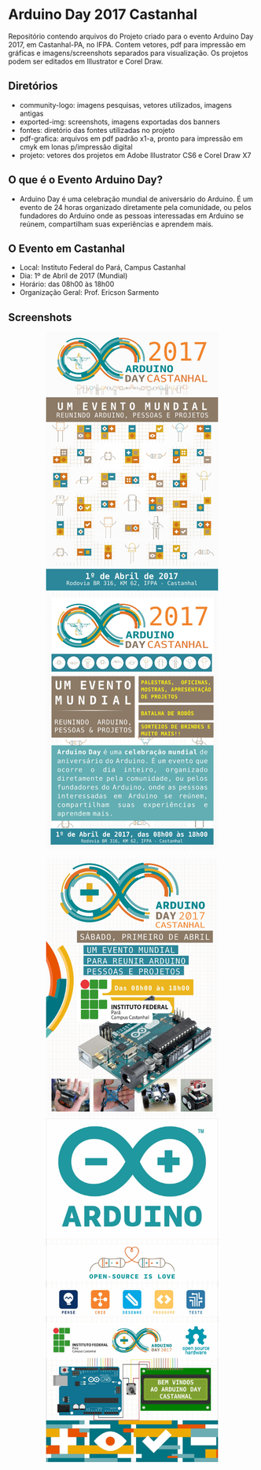 # Arduino Day 2017 Castanhal

Repositório contendo arquivos do Projeto criado para o evento Arduino Day 2017, em Castanhal-PA, no IFPA.
Contem vetores, pdf para impressão em gráficas e imagens/screenshots separados para visualização.
Os projetos podem ser editados em Illustrator e Corel Draw.

## Diretórios ##
- community-logo: imagens pesquisas, vetores utilizados, imagens antigas
- exported-img: screenshots, imagens exportadas dos banners
- fontes: diretório das fontes utilizadas no projeto
- pdf-grafica: arquivos em pdf padrão x1-a, pronto para impressão em cmyk em lonas p/impressão digital
- projeto: vetores dos projetos em Adobe Illustrator CS6 e Corel Draw X7

## O que é o Evento Arduino Day?
- Arduino Day é uma celebração mundial de aniversário do Arduino. É um evento de 24 horas organizado diretamente pela comunidade, ou pelos fundadores do Arduino onde as pessoas interessadas em Arduino se reúnem, compartilham suas experiências e aprendem mais.

## O Evento em Castanhal
- Local: Instituto Federal do Pará, Campus Castanhal
- Dia: 1º de Abril de 2017 (Mundial)
- Horário: das 08h00 às 18h00
- Organização Geral: Prof. Ericson Sarmento

## Screenshots
<p align="center">
  <img src="/exported-img/arduinoday-banner-mod1.jpg" width="350"/>
  <img src="/exported-img/arduinoday-banner-mod2.jpg" width="350"/>
</p>
<p align="center">
  <img src="/exported-img/arduinoday-banner-mod3.jpg" width="350"/>
  <img src="/exported-img/arduinoday-banner-mod4.jpg" width="350"/>
</p>
